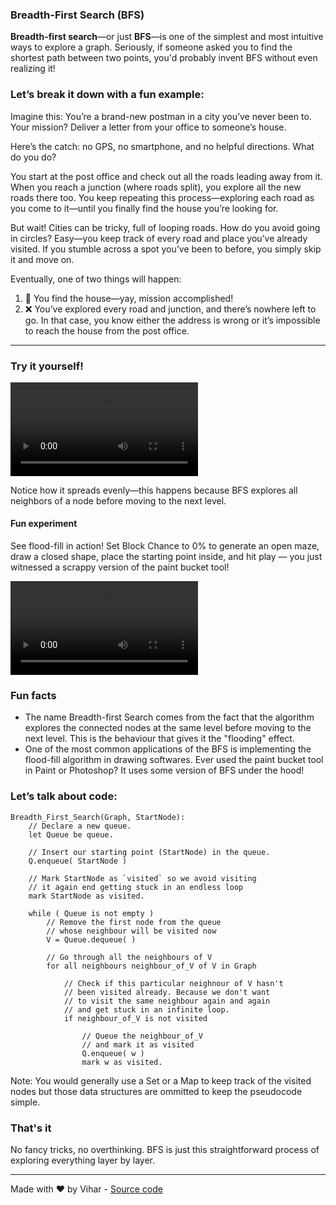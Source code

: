 ### Breadth-First Search (BFS)

**Breadth-first search**—or just **BFS**—is one of the simplest and most intuitive ways to explore a graph. Seriously, if someone asked you to find the shortest path between two points, you'd probably invent BFS without even realizing it!

### Let’s break it down with a fun example:

Imagine this: You’re a brand-new postman in a city you’ve never been to. Your mission? Deliver a letter from your office to someone’s house.

Here’s the catch: no GPS, no smartphone, and no helpful directions. What do you do?

You start at the post office and check out all the roads leading away from it. When you reach a junction (where roads split), you explore all the new roads there too. You keep repeating this process—exploring each road as you come to it—until you finally find the house you’re looking for.

But wait! Cities can be tricky, full of looping roads. How do you avoid going in circles? Easy—you keep track of every road and place you’ve already visited. If you stumble across a spot you’ve been to before, you simply skip it and move on.

Eventually, one of two things will happen:

1. 🎉 You find the house—yay, mission accomplished!
2. ❌ You’ve explored every road and junction, and there’s nowhere left to go. In that case, you know either the address is wrong or it’s impossible to reach the house from the post office.

---

### Try it yourself!

![video](content/video/bfs.mp4)

Notice how it spreads evenly—this happens because BFS explores all neighbors of a node before moving to the next level.

#### Fun experiment

See flood-fill in action! Set Block Chance to 0% to generate an open maze, draw a closed shape, place the starting point inside, and hit play — you just witnessed a scrappy version of the paint bucket tool!

![video](content/video/flood-fill.mp4)

### Fun facts

-   The name Breadth-first Search comes from the fact that the algorithm explores the connected nodes at the same level before moving to the next level. This is the behaviour that gives it the "flooding" effect.
-   One of the most common applications of the BFS is implementing the flood-fill algorithm in drawing softwares. Ever used the paint bucket tool in Paint or Photoshop? It uses some version of BFS under the hood!

### Let’s talk about code:

```
Breadth_First_Search(Graph, StartNode):
    // Declare a new queue.
    let Queue be queue.

    // Insert our starting point (StartNode) in the queue.
    Q.enqueue( StartNode )

    // Mark StartNode as `visited` so we avoid visiting
    // it again end getting stuck in an endless loop
    mark StartNode as visited.

    while ( Queue is not empty )
        // Remove the first node from the queue
        // whose neighbour will be visited now
        V = Queue.dequeue( )

        // Go through all the neighbours of V
        for all neighbours neighbour_of_V of V in Graph

            // Check if this particular neighnour of V hasn't
            // been visited already. Because we don't want
            // to visit the same neighbour again and again
            // and get stuck in an infinite loop.
            if neighbour_of_V is not visited

                // Queue the neighbour_of_V
                // and mark it as visited
                Q.enqueue( w )
                mark w as visited.
```

Note: You would generally use a Set or a Map to keep track of the visited nodes but those data structures are ommitted to keep the pseudocode simple.

### That's it

No fancy tricks, no overthinking. BFS is just this straightforward process of exploring everything layer by layer.

---

Made with ❤️ by Vihar - [Source code](https://github.com/xlostincode/labyrinth)
